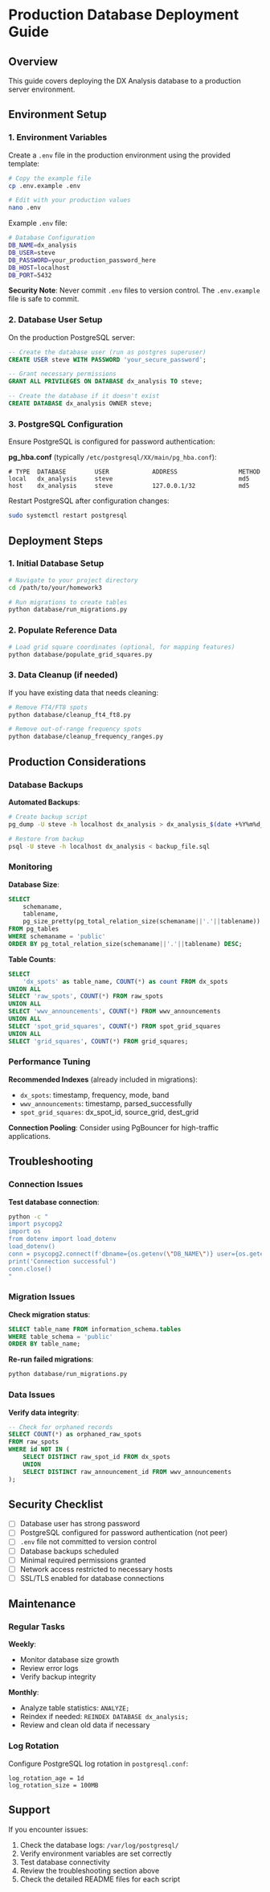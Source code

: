 # Production Database Deployment Guide

## Overview

This guide covers deploying the DX Analysis database to a production server environment.

## Environment Setup

### 1. Environment Variables

Create a `.env` file in the production environment using the provided template:

```bash
# Copy the example file
cp .env.example .env

# Edit with your production values
nano .env
```

Example `.env` file:
```bash
# Database Configuration
DB_NAME=dx_analysis
DB_USER=steve
DB_PASSWORD=your_production_password_here
DB_HOST=localhost
DB_PORT=5432
```

**Security Note**: Never commit `.env` files to version control. The `.env.example` file is safe to commit.

### 2. Database User Setup

On the production PostgreSQL server:

```sql
-- Create the database user (run as postgres superuser)
CREATE USER steve WITH PASSWORD 'your_secure_password';

-- Grant necessary permissions
GRANT ALL PRIVILEGES ON DATABASE dx_analysis TO steve;

-- Create the database if it doesn't exist
CREATE DATABASE dx_analysis OWNER steve;
```

### 3. PostgreSQL Configuration

Ensure PostgreSQL is configured for password authentication:

**pg_hba.conf** (typically `/etc/postgresql/XX/main/pg_hba.conf`):
```
# TYPE  DATABASE        USER            ADDRESS                 METHOD
local   dx_analysis     steve                                   md5
host    dx_analysis     steve           127.0.0.1/32            md5
```

Restart PostgreSQL after configuration changes:
```bash
sudo systemctl restart postgresql
```

## Deployment Steps

### 1. Initial Database Setup

```bash
# Navigate to your project directory
cd /path/to/your/homework3

# Run migrations to create tables
python database/run_migrations.py
```

### 2. Populate Reference Data

```bash
# Load grid square coordinates (optional, for mapping features)
python database/populate_grid_squares.py
```

### 3. Data Cleanup (if needed)

If you have existing data that needs cleaning:

```bash
# Remove FT4/FT8 spots
python database/cleanup_ft4_ft8.py

# Remove out-of-range frequency spots
python database/cleanup_frequency_ranges.py
```

## Production Considerations

### Database Backups

**Automated Backups**:
```bash
# Create backup script
pg_dump -U steve -h localhost dx_analysis > dx_analysis_$(date +%Y%m%d_%H%M%S).sql

# Restore from backup
psql -U steve -h localhost dx_analysis < backup_file.sql
```

### Monitoring

**Database Size**:
```sql
SELECT
    schemaname,
    tablename,
    pg_size_pretty(pg_total_relation_size(schemaname||'.'||tablename)) as size
FROM pg_tables
WHERE schemaname = 'public'
ORDER BY pg_total_relation_size(schemaname||'.'||tablename) DESC;
```

**Table Counts**:
```sql
SELECT
    'dx_spots' as table_name, COUNT(*) as count FROM dx_spots
UNION ALL
SELECT 'raw_spots', COUNT(*) FROM raw_spots
UNION ALL
SELECT 'wwv_announcements', COUNT(*) FROM wwv_announcements
UNION ALL
SELECT 'spot_grid_squares', COUNT(*) FROM spot_grid_squares
UNION ALL
SELECT 'grid_squares', COUNT(*) FROM grid_squares;
```

### Performance Tuning

**Recommended Indexes** (already included in migrations):
- `dx_spots`: timestamp, frequency, mode, band
- `wwv_announcements`: timestamp, parsed_successfully
- `spot_grid_squares`: dx_spot_id, source_grid, dest_grid

**Connection Pooling**: Consider using PgBouncer for high-traffic applications.

## Troubleshooting

### Connection Issues

**Test database connection**:
```bash
python -c "
import psycopg2
import os
from dotenv import load_dotenv
load_dotenv()
conn = psycopg2.connect(f'dbname={os.getenv(\"DB_NAME\")} user={os.getenv(\"DB_USER\")} password={os.getenv(\"DB_PASSWORD\")}')
print('Connection successful')
conn.close()
"
```

### Migration Issues

**Check migration status**:
```sql
SELECT table_name FROM information_schema.tables
WHERE table_schema = 'public'
ORDER BY table_name;
```

**Re-run failed migrations**:
```bash
python database/run_migrations.py
```

### Data Issues

**Verify data integrity**:
```sql
-- Check for orphaned records
SELECT COUNT(*) as orphaned_raw_spots
FROM raw_spots
WHERE id NOT IN (
    SELECT DISTINCT raw_spot_id FROM dx_spots
    UNION
    SELECT DISTINCT raw_announcement_id FROM wwv_announcements
);
```

## Security Checklist

- [ ] Database user has strong password
- [ ] PostgreSQL configured for password authentication (not peer)
- [ ] `.env` file not committed to version control
- [ ] Database backups scheduled
- [ ] Minimal required permissions granted
- [ ] Network access restricted to necessary hosts
- [ ] SSL/TLS enabled for database connections

## Maintenance

### Regular Tasks

**Weekly**:
- Monitor database size growth
- Review error logs
- Verify backup integrity

**Monthly**:
- Analyze table statistics: `ANALYZE;`
- Reindex if needed: `REINDEX DATABASE dx_analysis;`
- Review and clean old data if necessary

### Log Rotation

Configure PostgreSQL log rotation in `postgresql.conf`:
```
log_rotation_age = 1d
log_rotation_size = 100MB
```

## Support

If you encounter issues:

1. Check the database logs: `/var/log/postgresql/`
2. Verify environment variables are set correctly
3. Test database connectivity
4. Review the troubleshooting section above
5. Check the detailed README files for each script